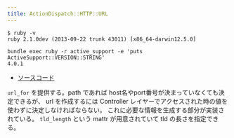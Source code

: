 ```yaml
---
title: ActionDispatch::HTTP::URL
---
```


```
$ ruby -v
ruby 2.1.0dev (2013-09-22 trunk 43011) [x86_64-darwin12.5.0]
```

```
bundle exec ruby -r active_support -e 'puts ActiveSupport::VERSION::STRING'
4.0.1
```

* [ソースコード](https://github.com/rails/rails/blob/4-0-stable/actionpack/lib/action_dispatch/http/url.rb)

`url_for` を提供する。path であれば host名やport番号が決まっていなくても決定できるが、 url を作成するには Controller レイヤーでアクセスされた時の値を使わずに決定しなければならない。
これに必要な情報を生成する部分が実装されている。
`tld_length` という mattr が用意されていて tld の長さを指定できる。
